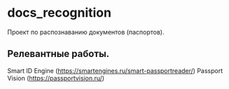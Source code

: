 # docs_recognition
Проект по распознаванию документов (паспортов). 

## Релевантные работы.
Smart ID Engine (https://smartengines.ru/smart-passportreader/)
Passport Vision (https://passportvision.ru/)

